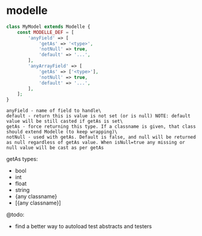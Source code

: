 # modelle

```php
class MyModel extends Modelle {
    const MODELLE_DEF = [
        'anyField' => [
            'getAs' => '<type>',
            'notNull' => true,	
            'default' => '...',
        ],
        'anyArrayField' => [
            'getAs' => ['<type>'],
            'notNull' => true,	
            'default' => '...',
        ],
    ];
}
```

```
anyField - name of field to handle\
default - return this is value is not set (or is null) NOTE: default value will be still casted if getAs is set\
getAs - force returning this type. If a classname is given, that class should extend Modelle (to keep wrapping)\
notNull - used with getAs. Default is false, and null will be returned as null regardless of getAs value. When isNull=true any missing or null value will be cast as per getAs
```

getAs types:
- bool
- int
- float
- string
- {any classname}
- [{any classname}]


@todo:
- find a better way to autoload test abstracts and testers
